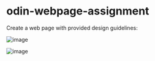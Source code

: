 # odin-webpage-assignment
Create a web page with provided design guidelines: 

![image](https://github.com/user-attachments/assets/2760018c-2eba-42d9-b8b5-a83c5d831cb2)

![image](https://github.com/user-attachments/assets/81db1814-0c73-419c-a650-dec1ef67d0cc)
